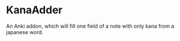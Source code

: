 # KanaAdder
An Anki addon, which will fill one field of a note with only kana from a japanese word.

